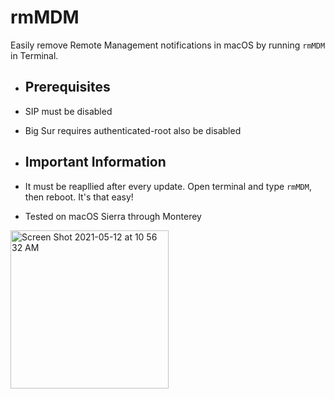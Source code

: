 # rmMDM

Easily remove Remote Management notifications in macOS by running `rmMDM` in Terminal.

* ## Prerequisites
* SIP must be disabled
* Big Sur requires authenticated-root also be disabled

* ## Important Information
* It must be reapllied after every update. Open terminal and type `rmMDM`, then reboot. It's that easy!
* Tested on macOS Sierra through Monterey

<img width="253" alt="Screen Shot 2021-05-12 at 10 56 32 AM" src="https://user-images.githubusercontent.com/72932987/118006254-b99f3700-b310-11eb-9deb-f89ac46078ab.png">
